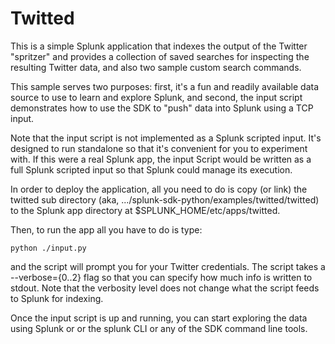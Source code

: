 # Twitted 

This is a simple Splunk application that indexes the output of the Twitter
"spritzer" and provides a collection of saved searches for inspecting the
resulting Twitter data, and also two sample custom search commands.

This sample serves two purposes: first, it's a fun and readily available data
source to use to learn and explore Splunk, and second, the input script
demonstrates how to use the SDK to "push" data into Splunk using a TCP input.

Note that the input script is not implemented as a Splunk scripted input. It's
designed to run standalone so that it's convenient for you to experiment with.
If this were a real Splunk app, the input Script would be written as a full
Splunk scripted input so that Splunk could manage its execution.

In order to deploy the application, all you need to do is copy (or link) the
twitted sub directory (aka, .../splunk-sdk-python/examples/twitted/twitted) to
the Splunk app directory at $SPLUNK_HOME/etc/apps/twitted.

Then, to run the app all you have to do is type:

    python ./input.py

and the script will prompt you for your Twitter credentials. The script takes a
--verbose={0..2} flag so that you can specify how much info is written to
stdout. Note that the verbosity level does not change what the script feeds
to Splunk for indexing.

Once the input script is up and running, you can start exploring the data using
Splunk or or the splunk CLI or any of the SDK command line tools.

